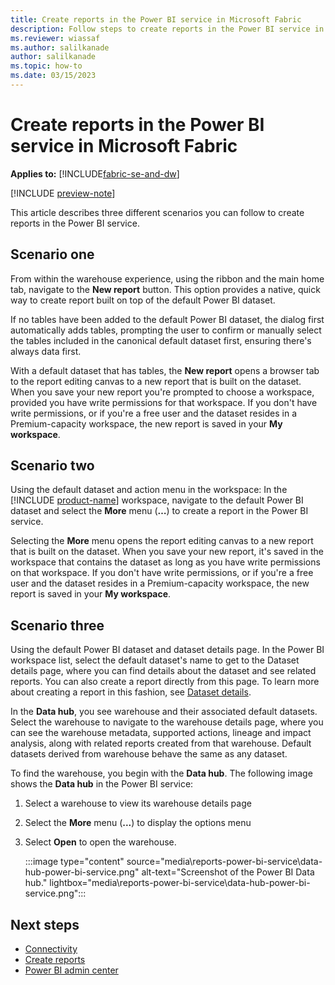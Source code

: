 ```yaml
---
title: Create reports in the Power BI service in Microsoft Fabric
description: Follow steps to create reports in the Power BI service in Microsoft Fabric.
ms.reviewer: wiassaf
ms.author: salilkanade
author: salilkanade
ms.topic: how-to
ms.date: 03/15/2023
---
```


# Create reports in the Power BI service in Microsoft Fabric

**Applies to:** [!INCLUDE[fabric-se-and-dw](includes/applies-to-version/fabric-se-and-dw.md)]

[!INCLUDE [preview-note](../includes/preview-note.md)]

This article describes three different scenarios you can follow to create reports in the Power BI service.

## Scenario one

From within the warehouse experience, using the ribbon and the main home tab, navigate to the **New report** button. This option provides a native, quick way to create report built on top of the default Power BI dataset.

If no tables have been added to the default Power BI dataset, the dialog first automatically adds tables, prompting the user to confirm or manually select the tables included in the canonical default dataset first, ensuring there's always data first.

With a default dataset that has tables, the **New report** opens a browser tab to the report editing canvas to a new report that is built on the dataset. When you save your new report you're prompted to choose a workspace, provided you have write permissions for that workspace. If you don't have write permissions, or if you're a free user and the dataset resides in a Premium-capacity workspace, the new report is saved in your **My workspace**.

## Scenario two

Using the default dataset and action menu in the workspace: In the [!INCLUDE [product-name](../includes/product-name.md)] workspace, navigate to the default Power BI dataset and select the **More** menu (**…**) to create a report in the Power BI service.

Selecting the **More** menu opens the report editing canvas to a new report that is built on the dataset. When you save your new report, it's saved in the workspace that contains the dataset as long as you have write permissions on that workspace. If you don't have write permissions, or if you're a free user and the dataset resides in a Premium-capacity workspace, the new report is saved in your **My workspace**.

## Scenario three

Using the default Power BI dataset and dataset details page. In the Power BI workspace list, select the default dataset's name to get to the Dataset details page, where you can find details about the dataset and see related reports. You can also create a report directly from this page. To learn more about creating a report in this fashion, see [Dataset details](/power-bi/connect-data/service-dataset-details-page).

In the **Data hub**, you see warehouse and their associated default datasets. Select the warehouse to navigate to the warehouse details page, where you can see the warehouse metadata, supported actions, lineage and impact analysis, along with related reports created from that warehouse. Default datasets derived from warehouse behave the same as any dataset.

To find the warehouse, you begin with the **Data hub**. The following image shows the **Data hub** in the Power BI service:

1. Select a warehouse to view its warehouse details page

1. Select the **More** menu (**...**) to display the options menu

1. Select **Open** to open the warehouse.

   :::image type="content" source="media\reports-power-bi-service\data-hub-power-bi-service.png" alt-text="Screenshot of the Power BI Data hub." lightbox="media\reports-power-bi-service\data-hub-power-bi-service.png":::

## Next steps

- [Connectivity](connectivity.md)
- [Create reports](create-reports.md)
- [Power BI admin center](../admin/admin-power-bi.md)